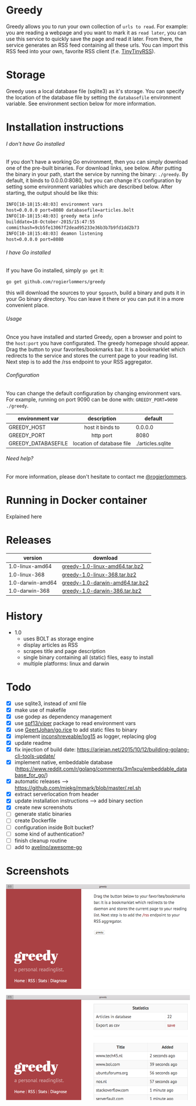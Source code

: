 # Greedy
Greedy allows you to run your own collection of `urls to read`. For example: you are reading a webpage and you want to mark it as `read later`, you can use this service to quickly save the page and read it later. From there, the service generates an RSS feed containing all these urls. You can import this RSS feed into your own, favorite RSS client (f.e. [TinyTinyRSS](https://tt-rss.org "TinyTinyRSS")).

# Storage
Greedy uses a local database file (sqlite3) as it's storage. You can specify the location of the database file by setting the `databasefile` environment variable. See environment section below for more information.

# Installation instructions
###### I don't have Go installed
If you don't have a working Go environment, then you can simply download one of the pre-built binaries. For download links, see below. After putting the binary in your path, start the service by running the binary: `./greedy`. By default, it binds to 0.0.0.0:8080, but you can change it's configuration by setting some environment variables which are described below. After starting, the output should be like this:

    INFO[10-18|15:48:03] environment vars                         host=0.0.0.0 port=8080 databasefile=articles.bolt
    INFO[10-18|15:48:03] greedy meta info                         builddate=18-October-2015/15:47:55 commithash=9cb5fe13067f2dead95233e36b3b7b9fd1dd2b73
    INFO[10-18|15:48:03] deamon listening                         host=0.0.0.0 port=8080

###### I have Go installed
If you have Go installed, simply `go get` it:

    go get github.com/rogierlommers/greedy

this will download the sources to your `$gopath`, build a binary and puts it in your Go binary directory. You can leave it there or you can put it in a more convenient place.

###### Usage
Once you have installed and started Greedy, open a browser and point to the `host:port` you have configurated. The greedy homepage should appear. Drag the button to your favorites/bookmarks bar. It is a bookmarklet which redirects to the service and stores the current page to your reading list. Next step is to add the /rss endpoint to your RSS aggregator.

###### Configuration
You can change the default configuration by changing environment vars. For example, running on port 9090 can be done with: `GREEDY_PORT=9090 ./greedy`.

| environment var     | description               | default           |
| --------------------|:-------------------------:| ------------------|
| GREEDY_HOST         | host it binds to          | 0.0.0.0           |
| GREEDY_PORT         | http port                 | 8080              |
| GREEDY_DATABASEFILE | location of database file | ./articles.sqlite |

###### Need help?
For more information, please don't hesitate to contact me [@rogierlommers](https://twitter.com/rogierlommers).

# Running in Docker container
Explained here

# Releases
| version           | download                                                                                                                         |
| ------------------|----------------------------------------------------------------------------------------------------------------------------------|
| 1.0-linux-amd64   | [greedy-1.0-linux-amd64.tar.bz2](https://github.com/rogierlommers/greedy/releases/download/1.0/greedy-1.0-linux-amd64.tar.bz2)   |
| 1.0-linux-368     | [greedy-1.0-linux-368.tar.bz2](https://github.com/rogierlommers/greedy/releases/download/1.0/greedy-1.0-linux-386.tar.bz2)       |
| 1.0-darwin-amd64  | [greedy-1.0-darwin-amd64.tar.bz2](https://github.com/rogierlommers/greedy/releases/download/1.0/greedy-1.0-darwin-amd64.tar.bz2) |
| 1.0-darwin-368    | [greedy-1.0-darwin-386.tar.bz2](https://github.com/rogierlommers/greedy/releases/download/1.0/greedy-1.0-darwin-386.tar.bz2)     |

# History
- 1.0
  - uses BOLT as storage engine
  - display articles as RSS
  - scrapes title and page description
  - single binary containing all (static) files, easy to install
  - multiple platforms: linux and darwin

# Todo
- [x] use sqlite3, instead of xml file
- [x] make use of makefile
- [x] use godep as dependency management
- [x] use [spf13/viper](https://github.com/spf13/viper) package to read environment vars
- [x] use [GeertJohan/go.rice](https://github.com/GeertJohan/go.rice) to add static files to binary
- [x] implement [inconshreveable/log15](https://github.com/inconshreveable/log15) as logger, replacing glog
- [x] update readme
- [x] fix injection of build date: https://ariejan.net/2015/10/12/building-golang-cli-tools-update/
- [x] implement native, embeddable database (https://www.reddit.com/r/golang/comments/3m1xcu/embeddable_database_for_go/)
- [x] automatic releases --> https://github.com/miekg/mmark/blob/master/.rel.sh
- [x] extract serverlocation from header
- [x] update installation instructions --> add binary section
- [x] create new screenshots
- [ ] generate static binaries
- [ ] create Dockerfile
- [ ] configuration inside Bolt bucket?
- [ ] some kind of authentication?
- [ ] finish cleanup routine
- [ ] add to [avelino/awesome-go](https://github.com/avelino/awesome-go)

# Screenshots
![home page](./docs/gui-01.png)

![stats page](./docs/gui-02.png)
